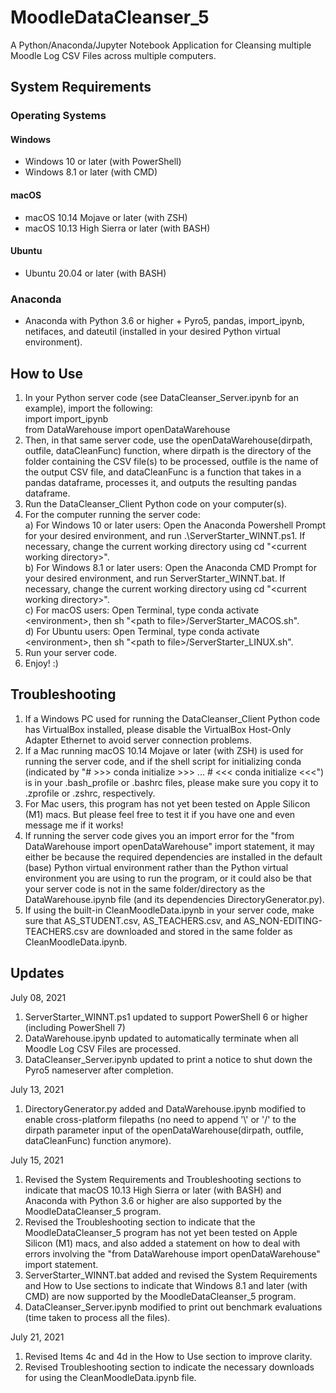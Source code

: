 # MoodleDataCleanser_5

A Python/Anaconda/Jupyter Notebook Application for Cleansing multiple Moodle Log CSV Files across multiple computers.

## System Requirements
### Operating Systems
#### Windows
- Windows 10 or later (with PowerShell)
- Windows 8.1 or later (with CMD)
#### macOS
- macOS 10.14 Mojave or later (with ZSH)
- macOS 10.13 High Sierra or later (with BASH)
#### Ubuntu
- Ubuntu 20.04 or later (with BASH)

### Anaconda
- Anaconda with Python 3.6 or higher + Pyro5, pandas, import_ipynb, netifaces, and dateutil (installed in your desired Python virtual environment).

## How to Use
1) In your Python server code (see DataCleanser_Server.ipynb for an example), import the following:<br>
   import import_ipynb<br>
   from DataWarehouse import openDataWarehouse
2) Then, in that same server code, use the openDataWarehouse(dirpath, outfile, dataCleanFunc) function, where dirpath is the directory of the folder containing the CSV file(s) to be processed, outfile is the name of the output CSV file, and dataCleanFunc is a function that takes in a pandas dataframe, processes it, and outputs the resulting pandas dataframe.
3) Run the DataCleanser_Client Python code on your computer(s).
4) For the computer running the server code:<br>
   a) For Windows 10 or later users: Open the Anaconda Powershell Prompt for your desired environment, and run .\ServerStarter_WINNT.ps1. If necessary, change the current working directory using cd "&#60;current working directory&#62;".<br>
   b) For Windows 8.1 or later users: Open the Anaconda CMD Prompt for your desired environment, and run ServerStarter_WINNT.bat. If necessary, change the current working directory using cd "&#60;current working directory&#62;".<br>
   c) For macOS users: Open Terminal, type conda activate &#60;environment&#62;, then sh "&#60;path to file&#62;/ServerStarter_MACOS.sh".<br>
   d) For Ubuntu users: Open Terminal, type conda activate &#60;environment&#62;, then sh "&#60;path to file&#62;/ServerStarter_LINUX.sh".
5) Run your server code.
6) Enjoy! :)

## Troubleshooting
1) If a Windows PC used for running the DataCleanser_Client Python code has VirtualBox installed, please disable the VirtualBox Host-Only Adapter Ethernet to avoid server connection problems.
2) If a Mac running macOS 10.14 Mojave or later (with ZSH) is used for running the server code, and if the shell script for initializing conda (indicated by "# >>> conda initialize >>> ... # <<< conda initialize <<<") is in your .bash_profile or .bashrc files, please make sure you copy it to .zprofile or .zshrc, respectively.
3) For Mac users, this program has not yet been tested on Apple Silicon (M1) macs. But please feel free to test it if you have one and even message me if it works!
4) If running the server code gives you an import error for the "from DataWarehouse import openDataWarehouse" import statement, it may either be because the required dependencies are installed in the default (base) Python virtual environment rather than the Python virtual environment you are using to run the program, or it could also be that your server code is not in the same folder/directory as the DataWarehouse.ipynb file (and its dependencies DirectoryGenerator.py).
5) If using the built-in CleanMoodleData.ipynb in your server code, make sure that AS_STUDENT.csv, AS_TEACHERS.csv, and AS_NON-EDITING-TEACHERS.csv are downloaded and stored in the same folder as CleanMoodleData.ipynb.
   
## Updates
July 08, 2021
1) ServerStarter_WINNT.ps1 updated to support PowerShell 6 or higher (including PowerShell 7)
2) DataWarehouse.ipynb updated to automatically terminate when all Moodle Log CSV Files are processed.
3) DataCleanser_Server.ipynb updated to print a notice to shut down the Pyro5 nameserver after completion.

July 13, 2021
1) DirectoryGenerator.py added and DataWarehouse.ipynb modified to enable cross-platform filepaths (no need to append '\\' or '/' to the dirpath parameter input of the openDataWarehouse(dirpath, outfile, dataCleanFunc) function anymore).

July 15, 2021
1) Revised the System Requirements and Troubleshooting sections to indicate that macOS 10.13 High Sierra or later (with BASH) and Anaconda with Python 3.6 or higher are also supported by the MoodleDataCleanser_5 program.
2) Revised the Troubleshooting section to indicate that the MoodleDataCleanser_5 program has not yet been tested on Apple Silicon (M1) macs, and also added a statement on how to deal with errors involving the "from DataWarehouse import openDataWarehouse" import statement.
3) ServerStarter_WINNT.bat added and revised the System Requirements and How to Use sections to indicate that Windows 8.1 and later (with CMD) are now supported by the MoodleDataCleanser_5 program.
4) DataCleanser_Server.ipynb modified to print out benchmark evaluations (time taken to process all the files).

July 21, 2021
1) Revised Items 4c and 4d in the How to Use section to improve clarity.
2) Revised Troubleshooting section to indicate the necessary downloads for using the CleanMoodleData.ipynb file.
